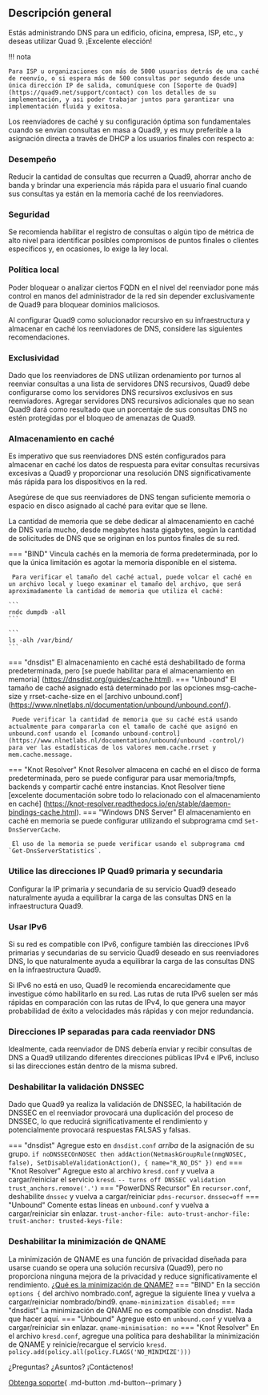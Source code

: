 ## Descripción general

Estás administrando DNS para un edificio, oficina, empresa, ISP, etc., y deseas utilizar Quad 9. ¡Excelente elección!

!!! nota

	Para ISP u organizaciones con más de 5000 usuarios detrás de una caché de reenvío, o si espera más de 500 consultas por segundo desde una única dirección IP de salida, comuníquese con [Soporte de Quad9](https://quad9.net/support/contact) con los detalles de su implementación, y asi poder trabajar juntos para garantizar una implementación fluida y exitosa.

Los reenviadores de caché y su configuración óptima son fundamentales cuando se envían consultas en masa a Quad9, y es muy preferible a la asignación directa a través de DHCP a los usuarios finales con respecto a:

### Desempeño
Reducir la cantidad de consultas que recurren a Quad9, ahorrar ancho de banda y brindar una experiencia más rápida para el usuario final cuando sus consultas ya están en la memoria caché de los reenviadores.

### Seguridad
Se recomienda habilitar el registro de consultas o algún tipo de métrica de alto nivel para identificar posibles compromisos de puntos finales o clientes específicos y, en ocasiones, lo exige la ley local.

### Política local
Poder bloquear o analizar ciertos FQDN en el nivel del reenviador pone más control en manos del administrador de la red sin depender exclusivamente de Quad9 para bloquear dominios maliciosos.

Al configurar Quad9 como solucionador recursivo en su infraestructura y almacenar en caché los reenviadores de DNS, considere las siguientes recomendaciones.

### Exclusividad

Dado que los reenviadores de DNS utilizan ordenamiento por turnos al reenviar consultas a una lista de servidores DNS recursivos, Quad9 debe configurarse como los servidores DNS recursivos exclusivos en sus reenviadores. Agregar servidores DNS recursivos adicionales que no sean Quad9 dará como resultado que un porcentaje de sus consultas DNS no estén protegidas por el bloqueo de amenazas de Quad9.

### Almacenamiento en caché

Es imperativo que sus reenviadores DNS estén configurados para almacenar en caché los datos de respuesta para evitar consultas recursivas excesivas a Quad9 y proporcionar una resolución DNS significativamente más rápida para los dispositivos en la red.

Asegúrese de que sus reenviadores de DNS tengan suficiente memoria o espacio en disco asignado al caché para evitar que se llene.

La cantidad de memoria que se debe dedicar al almacenamiento en caché de DNS varía mucho, desde megabytes hasta gigabytes, según la cantidad de solicitudes de DNS que se originan en los puntos finales de su red.

=== "BIND"
    Vincula cachés en la memoria de forma predeterminada, por lo que la única limitación es agotar la memoria disponible en el sistema.

     Para verificar el tamaño del caché actual, puede volcar el caché en un archivo local y luego examinar el tamaño del archivo, que será aproximadamente la cantidad de memoria que utiliza el caché:

    ```
    rndc dumpdb -all
    ```

    ```
    ls -alh /var/bind/
    ```
=== "dnsdist"
    El almacenamiento en caché está deshabilitado de forma predeterminada, pero [se puede habilitar para el almacenamiento en memoria] (https://dnsdist.org/guides/cache.html).
=== "Unbound"
El tamaño de caché asignado está determinado por las opciones msg-cache-size y rrset-cache-size en el [archivo unbound.conf] (https://www.nlnetlabs.nl/documentation/unbound/unbound.conf/).

     Puede verificar la cantidad de memoria que su caché está usando actualmente para compararla con el tamaño de caché que asignó en unbound.conf usando el [comando unbound-control](https://www.nlnetlabs.nl/documentation/unbound/unbound -control/) para ver las estadísticas de los valores mem.cache.rrset y mem.cache.message.

=== "Knot Resolver"
Knot Resolver almacena en caché en el disco de forma predeterminada, pero se puede configurar para usar memoria/tmpfs, backends y compartir caché entre instancias. Knot Resolver tiene [excelente documentación sobre todo lo relacionado con el almacenamiento en caché] (https://knot-resolver.readthedocs.io/en/stable/daemon-bindings-cache.html).
=== "Windows DNS Server"
El almacenamiento en caché en memoria se puede configurar utilizando el subprograma cmd `Set-DnsServerCache`.

     El uso de la memoria se puede verificar usando el subprograma cmd `Get-DnsServerStatistics`.
	 
### Utilice las direcciones IP Quad9 primaria y secundaria

Configurar la IP primaria *y* secundaria de su servicio Quad9 deseado naturalmente ayuda a equilibrar la carga de las consultas DNS en la infraestructura Quad9.

### Usar IPv6

Si su red es compatible con IPv6, configure también las direcciones IPv6 primarias y secundarias de su servicio Quad9 deseado en sus reenviadores DNS, lo que naturalmente ayuda a equilibrar la carga de las consultas DNS en la infraestructura Quad9.

Si IPv6 no está en uso, Quad9 le recomienda encarecidamente que investigue cómo habilitarlo en su red. Las rutas de ruta IPv6 suelen ser más rápidas en comparación con las rutas de IPv4, lo que genera una mayor probabilidad de éxito a velocidades más rápidas y con mejor redundancia.

### Direcciones IP separadas para cada reenviador DNS

Idealmente, cada reenviador de DNS debería enviar y recibir consultas de DNS a Quad9 utilizando diferentes direcciones públicas IPv4 e IPv6, incluso si las direcciones están dentro de la misma subred.

### Deshabilitar la validación DNSSEC

Dado que Quad9 ya realiza la validación de DNSSEC, la habilitación de DNSSEC en el reenviador provocará una duplicación del proceso de DNSSEC, lo que reducirá significativamente el rendimiento y potencialmente provocará respuestas FALSAS y falsas.

=== "dnsdist"
Agregue esto en `dnsdist.conf` *arriba* de la asignación de su grupo.
    ```
    if noDNSSECOnNOSEC then
      addAction(NetmaskGroupRule(nmgNOSEC, false), SetDisableValidationAction(), { name="R_NO_DS" })
    end
    ```
=== "Knot Resolver"
Agregue esto al archivo `kresd.conf` y vuelva a cargar/reiniciar el servicio `kresd`.
    ```
    -- turns off DNSSEC validation
    trust_anchors.remove('.')
    ```
=== "PowerDNS Recursor"
En `recursor.conf`, deshabilite `dnssec` y vuelva a cargar/reiniciar `pdns-recursor`.
    ```
    dnssec=off
    ```
=== "Unbound"
Comente estas líneas en `unbound.conf` y vuelva a cargar/reiniciar sin enlazar.
    ```
    trust-anchor-file:
    auto-trust-anchor-file:
    trust-anchor:
    trusted-keys-file:
    ```
### Deshabilitar la minimización de QNAME

La minimización de QNAME es una función de privacidad diseñada para usarse cuando se opera una solución recursiva (Quad9), pero no proporciona ninguna mejora de la privacidad y reduce significativamente el rendimiento. [¿Qué es la minimización de QNAME?](https://www.isc.org/blogs/qname-minimization-and-privacy/)
=== "BIND"
    En la sección ```options {``` del archivo nombrado.conf, agregue la siguiente línea y vuelva a cargar/reiniciar nombrado/bind9.
     ```
    qname-minimization disabled;
    ```
=== "dnsdist"
La minimización de QNAME no es compatible con dnsdist. Nada que hacer aquí.
=== "Unbound"
Agregue esto en `unbound.conf` y vuelva a cargar/reiniciar sin enlazar.
    ```
    qname-minimisation: no
    ```
=== "Knot Resolver"
En el archivo `kresd.conf`, agregue una política para deshabilitar la minimización de QNAME y reinicie/recargue el servicio `kresd`.
    ```
    policy.add(policy.all(policy.FLAGS('NO_MINIMIZE')))
    ```

¿Preguntas? ¿Asuntos? ¡Contáctenos!

[Obtenga soporte](https://quad9.net/support/contact){ .md-button .md-button--primary }